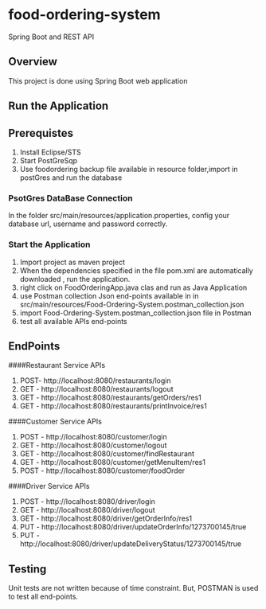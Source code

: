 # food-ordering-system
Spring Boot and REST API

## Overview
This project is done using Spring Boot web application 

## Run the Application
## Prerequistes
1. Install Eclipse/STS
2. Start PostGreSqp
3. Use foodordering backup file available in resource folder,import in postGres and run the database

### PsotGres DataBase Connection
In the folder src/main/resources/application.properties, config your database url, username and password correctly.
### Start the Application
1. Import project as maven project
2. When the dependencies specified in the file pom.xml are automatically downloaded , run the application.
3. right click on FoodOrderingApp.java clas and run as Java Application 
3. use Postman collection Json end-points available in  in src/main/resources/Food-Ordering-System.postman_collection.json
4. import Food-Ordering-System.postman_collection.json file in Postman 
5. test all available APIs end-points

## EndPoints
####Restaurant Service APIs
1. POST- http://localhost:8080/restaurants/login 
2. GET - http://localhost:8080/restaurants/logout
3. GET - http://localhost:8080/restaurants/getOrders/res1 
4. GET - http://localhost:8080/restaurants/printInvoice/res1

####Customer Service APIs
1. POST - http://localhost:8080/customer/login
2. GET - http://localhost:8080/customer/logout
3. GET - http://localhost:8080/customer/findRestaurant
4. GET - http://localhost:8080/customer/getMenuItem/res1
5. POST - http://localhost:8080/customer/foodOrder   

####Driver Service APIs
1. POST - http://localhost:8080/driver/login
2. GET - http://localhost:8080/driver/logout
3. GET - http://localhost:8080/driver/getOrderInfo/res1  
4. PUT - http://localhost:8080/driver/updateOrderInfo/1273700145/true
5. PUT - http://localhost:8080/driver/updateDeliveryStatus/1273700145/true


## Testing
Unit tests are not written because of time constraint. But, POSTMAN is used to test all end-points.

